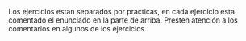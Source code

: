Los ejercicios estan separados por practicas, 
en cada ejercicio esta comentado el enunciado en la parte de arriba. 
Presten atención a los comentarios en algunos de los ejercicios.
